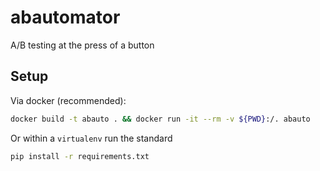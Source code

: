 # abautomator
A/B testing at the press of a button

## Setup

Via docker (recommended):

```bash
docker build -t abauto . && docker run -it --rm -v ${PWD}:/. abauto
```

Or within a `virtualenv` run the standard

```bash
pip install -r requirements.txt
```
